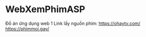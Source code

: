 # WebXemPhimASP
 Đồ án ứng dụng web 1
 Link lấy nguồn phim: https://ohaytv.com/ https://phimmoi.gay/

